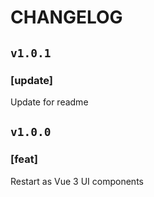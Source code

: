 # CHANGELOG

## `v1.0.1`

### [update]
Update for readme

## `v1.0.0`

### [feat]
Restart as Vue 3 UI components
